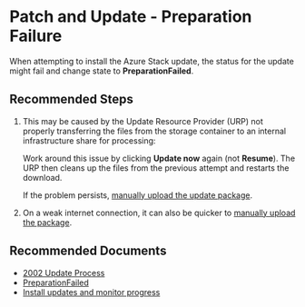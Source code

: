 <properties
    pageTitle="Patch and Update - Preparation Failure"
    description="Steps to correct a 'PreparationFailed' error while installing the Azure Stack update."
    service="microsoft.azurestack"
    resource="azurestack"
    authors="v-miegge"
    ms.author="mquian"
    displayOrder=""
    selfHelpType="generic"
    supportTopicIds="32688665"
    resourceTags=""
    productPesIds="16226"
    cloudEnvironments="public, Fairfax, usnat, ussec"
    articleId="17bfc48c-c3f7-4286-bda1-892f299ae748"
	ownershipId="StorageMediaEdge_AzureStack_Hub"
/>

# Patch and Update - Preparation Failure

When attempting to install the Azure Stack update, the status for the update might fail and change state to **PreparationFailed**.

<!--- Nick Meader said Peter was considering adding a progress indicator to help customers who are simply waiting for a long-running update to complete. Ning to follow up on status of that work - may be worth mentioning here when available.--->


## **Recommended Steps**

1. This may be caused by the Update Resource Provider (URP) not properly transferring the files from the storage container to an internal infrastructure share for processing:

   Work around this issue by clicking **Update now** again (not **Resume**). The URP then cleans up the files from the previous attempt and restarts the download.

   If the problem persists, [manually upload the update package](https://docs.microsoft.com/azure-stack/operator/azure-stack-apply-updates#install-updates-and-monitor-progress).

2. On a weak internet connection, it can also be quicker to [manually upload the package](https://docs.microsoft.com/azure-stack/operator/azure-stack-apply-updates#install-updates-and-monitor-progress).

## **Recommended Documents**

* [2002 Update Process](https://docs.microsoft.com/azure-stack/operator/known-issues#2002-update-process)<br>
* [PreparationFailed](https://docs.microsoft.com/azure-stack/operator/azure-stack-updates-troubleshoot#preparationfailed)<br>
* [Install updates and monitor progress](https://docs.microsoft.com/azure-stack/operator/azure-stack-apply-updates#install-updates-and-monitor-progress)
